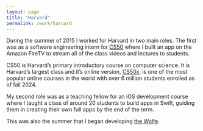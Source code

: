 ```yaml
---
layout: page
title: "Harvard"
permalink: /work/harvard
---
```


During the summer of 2015 I worked for Harvard in two main roles. The first was as a software engineering intern for [CS50](https://en.wikipedia.org/wiki/CS50) where I built an app on the Amazon FireTV to stream all of the class videos and lectures to students. 

CS50 is Harvard’s primary introductory course on computer science. It is Harvard’s largest class and it’s online version, [CS50x](https://www.edx.org/learn/computer-science/harvard-university-cs50-s-introduction-to-computer-science), is one of the most popular online courses in the world with over 6 million students enrolled as of fall 2024.

My second role was as a teaching fellow for an iOS development course where I taught a class of around 20 students to build apps in Swift, guiding them in creating their own full apps by the end of the term.

This was also the summer that I began developing [the Wolfe](https://thewolfe.io/).
